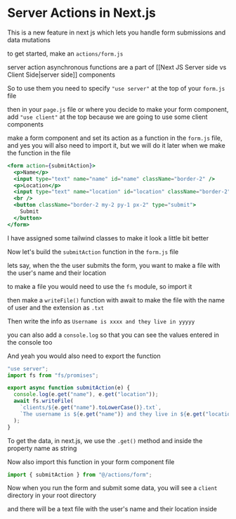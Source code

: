 # Server Actions in Next.js

This is a new feature in next js which lets you handle form submissions and data mutations

to get started, make an `actions/form.js`

server action asynchronous functions are a part of [[Next JS Server side vs Client Side|server side]] components

So to use them you need to specify `"use server"` at the top of your `form.js` file

then in your `page.js` file or where you decide to make your form component, add `"use client"` at the top because we are going to use some client components

make a form component and set its action as a function in the `form.js` file, and yes you will also need to import it, but we will do it later when we make the function in the file

```jsx
<form action={submitAction}>
  <p>Name</p>
  <input type="text" name="name" id="name" className="border-2" />
  <p>Location</p>
  <input type="text" name="location" id="location" className="border-2" />
  <br />
  <button className="border-2 my-2 py-1 px-2" type="submit">
    Submit
  </button>
</form>
```

I have assigned some tailwind classes to make it look a little bit better

Now let's build the `submitAction` function in the `form.js` file

lets say, when the the user submits the form, you want to make a file with the user's name and their location

to make a file you would need to use the `fs` module, so import it

then make a `writeFile()` function with await to make the file with the name of user and the extension as `.txt`

Then write the info as `Username is xxxx and they live in yyyyy`

you can also add a `console.log` so that you can see the values entered in the console too

And yeah you would also need to export the function

```js
"use server";
import fs from "fs/promises";

export async function submitAction(e) {
  console.log(e.get("name"), e.get("location"));
  await fs.writeFile(
    `clients/${e.get("name").toLowerCase()}.txt`,
    `The username is ${e.get("name")} and they live in ${e.get("location")}`
  );
}
```

To get the data, in next.js, we use the `.get()` method and inside the property name as string

Now also import this function in your form component file

```js
import { submitAction } from "@/actions/form";
```

Now when you run the form and submit some data, you will see a `client` directory in your root directory

and there will be a text file with the user's name and their location inside
